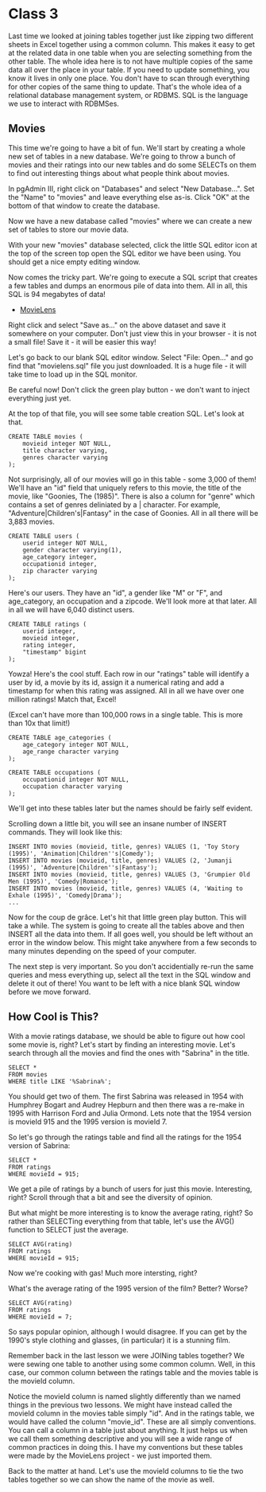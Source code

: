 Class 3
=======
Last time we looked at joining tables together just like zipping two different sheets in
Excel together using a common column. This makes it easy to get at the related data in one 
table when you are selecting something from the other table. The whole idea here is to 
not have multiple copies of the same data all over the place in your table. If you need to
update something, you know it lives in only one place. You don't have to scan through
everything for other copies of the same thing to update. That's the whole idea of a 
relational database management system, or RDBMS. SQL is the language we use to interact with
RDBMSes.

Movies
------

This time we're going to have a bit of fun. We'll start by creating a whole new set of tables
in a new database. We're going to throw a bunch of movies and their ratings into our new tables
and do some SELECTs on them to find out interesting things about what people think about movies.

In pgAdmin III, right click on "Databases" and select "New Database...". Set the "Name" to 
"movies" and leave everything else as-is. Click "OK" at the bottom of that window to create 
the database.

Now we have a new database called "movies" where we can create a new set of tables to store
our movie data.

With your new "movies" database selected, click the little SQL editor icon at the top of the
screen top open the SQL editor we have been using. You should get a nice empty editing window.

Now comes the tricky part. We're going to execute a SQL script that creates a few tables and 
dumps an enormous pile of data into them. All in all, this SQL is 94 megabytes of data!

* [MovieLens](https://raw.githubusercontent.com/anders94/sql-course/master/datasets/movielens.sql)

Right click and select "Save as..." on the above dataset and save it somewhere on your computer. 
Don't just view this in your browser - it is not a small file! Save it - it will be easier this way!

Let's go back to our blank SQL editor window. Select "File: Open..." and go find that 
"movielens.sql" file you just downloaded. It is a huge file - it will take time to load up in 
the SQL monitor.

Be careful now! Don't click the green play button - we don't want to inject everything just yet.

At the top of that file, you will see some table creation SQL. Let's look at that.

```
CREATE TABLE movies (
    movieid integer NOT NULL,
    title character varying,
    genres character varying
);
```

Not surprisingly, all of our movies will go in this table - some 3,000 of them! We'll have an 
"id" field that uniquely refers to this movie, the title of the movie, like "Goonies, The (1985)".
There is also a column for "genre" which contains a set of genres deliniated by a | character. For
example, "Adventure|Children's|Fantasy" in the case of Goonies. All in all there will be 3,883 
movies.

```
CREATE TABLE users (
    userid integer NOT NULL,
    gender character varying(1),
    age_category integer,
    occupationid integer,
    zip character varying
);
```

Here's our users. They have an "id", a gender like "M" or "F", and age_category, an occupation and 
a zipcode. We'll look more at that later. All in all we will have 6,040 distinct users.

```
CREATE TABLE ratings (
    userid integer,
    movieid integer,
    rating integer,
    "timestamp" bigint
);
```

Yowza! Here's the cool stuff. Each row in our "ratings" table will identify a user by id, a
movie by its id, assign it a numerical rating and add a timestamp for when this rating was 
assigned. All in all we have over one million ratings! Match that, Excel!

(Excel can't have more than 100,000 rows in a single table. This is more than 10x that limit!)

```
CREATE TABLE age_categories (
    age_category integer NOT NULL,
    age_range character varying
);

CREATE TABLE occupations (
    occupationid integer NOT NULL,
    occupation character varying
);
```

We'll get into these tables later but the names should be fairly self evident.

Scrolling down a little bit, you will see an insane number of INSERT commands. They will
look like this:

```
INSERT INTO movies (movieid, title, genres) VALUES (1, 'Toy Story (1995)', 'Animation|Children''s|Comedy');
INSERT INTO movies (movieid, title, genres) VALUES (2, 'Jumanji (1995)', 'Adventure|Children''s|Fantasy');
INSERT INTO movies (movieid, title, genres) VALUES (3, 'Grumpier Old Men (1995)', 'Comedy|Romance');
INSERT INTO movies (movieid, title, genres) VALUES (4, 'Waiting to Exhale (1995)', 'Comedy|Drama');
...
```

Now for the coup de grâce. Let's hit that little green play button. This will take a while.
The system is going to create all the tables above and then INSERT all the data into them.
If all goes well, you should be left without an error in the window below. This might take
anywhere from a few seconds to many minutes depending on the speed of your computer.

The next step is very important. So you don't accidentially re-run the same queries and mess
everything up, select all the text in the SQL window and delete it out of there! You want to 
be left with a nice blank SQL window before we move forward.

How Cool is This?
-----------------

With a movie ratings database, we should be able to figure out how cool some movie is, right?
Let's start by finding an interesting movie. Let's search through all the movies and find the
ones with "Sabrina" in the title.

```
SELECT *
FROM movies
WHERE title LIKE '%Sabrina%';
```

You should get two of them. The first Sabrina was released in 1954 with Humphrey Bogart and Audrey 
Hepburn and then there was a re-make in 1995 with Harrison Ford and Julia Ormond. Lets note that 
the 1954 version is movieId 915 and the 1995 version is movieId 7.

So let's go through the ratings table and find all the ratings for the 1954 version of Sabrina:

```
SELECT *
FROM ratings
WHERE movieId = 915;
```

We get a pile of ratings by a bunch of users for just this movie. Interesting, right? Scroll through 
that a bit and see the diversity of opinion.

But what might be more interesting is to know the average rating, right? So rather than SELECTing 
everything from that table, let's use the AVG() function to SELECT just the average.

```
SELECT AVG(rating)
FROM ratings
WHERE movieId = 915;
```

Now we're cooking with gas! Much more intersting, right?

What's the average rating of the 1995 version of the film? Better? Worse?

```
SELECT AVG(rating)
FROM ratings
WHERE movieId = 7;
```

So says popular opinion, although I would disagree. If you can get by the 1990's style clothing
and glasses, (in particular) it is a stunning film.

Remember back in the last lesson we were JOINing tables together? We were sewing one table to 
another using some common column. Well, in this case, our common column between the ratings 
table and the movies table is the movieId column.

Notice the movieId column is named slightly differently than we named things in the previous
two lessons. We might have instead called the movieId column in the movies table simply "id". And
in the ratings table, we would have called the column "movie_id". These are all simply conventions.
You can call a column in a table just about anything. It just helps us when we call them something
descriptive and you will see a wide range of common practices in doing this. I have my conventions
but these tables were made by the MovieLens project - we just imported them.

Back to the matter at hand. Let's use the movieId columns to tie the two tables together so we
can show the name of the movie as well.

